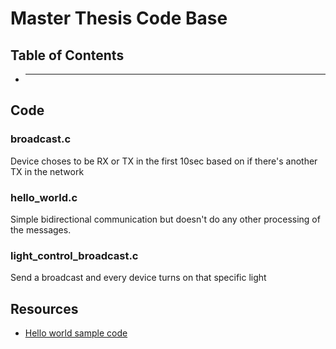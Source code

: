 # **Master Thesis Code Base**

## Table of Contents

-   ***

## Code

### broadcast.c

Device choses to be RX or TX in the first 10sec based on if there's another TX in the network

### hello_world.c

Simple bidirectional communication but doesn't do any other processing of the messages.

### light_control_broadcast.c

Send a broadcast and every device turns on that specific light

## Resources

-   [Hello world sample code](https://github.com/nrfconnect/sdk-nrf/tree/main/samples/dect/dect_phy/hello_dect)
